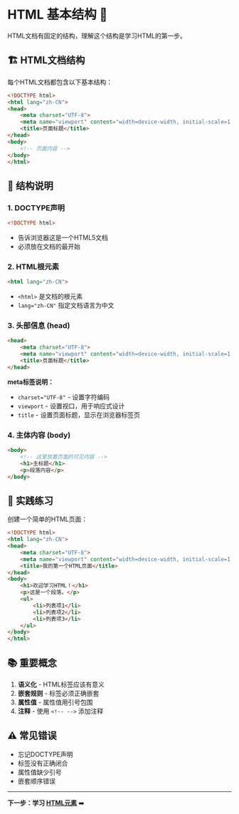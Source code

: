 # HTML 基本结构 📄

HTML文档有固定的结构，理解这个结构是学习HTML的第一步。

## 🏗️ HTML文档结构

每个HTML文档都包含以下基本结构：

```html
<!DOCTYPE html>
<html lang="zh-CN">
<head>
    <meta charset="UTF-8">
    <meta name="viewport" content="width=device-width, initial-scale=1.0">
    <title>页面标题</title>
</head>
<body>
    <!-- 页面内容 -->
</body>
</html>
```

## 📝 结构说明

### 1. DOCTYPE声明
```html
<!DOCTYPE html>
```
- 告诉浏览器这是一个HTML5文档
- 必须放在文档的最开始

### 2. HTML根元素
```html
<html lang="zh-CN">
```
- `<html>` 是文档的根元素
- `lang="zh-CN"` 指定文档语言为中文

### 3. 头部信息 (head)
```html
<head>
    <meta charset="UTF-8">
    <meta name="viewport" content="width=device-width, initial-scale=1.0">
    <title>页面标题</title>
</head>
```

**meta标签说明：**
- `charset="UTF-8"` - 设置字符编码
- `viewport` - 设置视口，用于响应式设计
- `title` - 设置页面标题，显示在浏览器标签页

### 4. 主体内容 (body)
```html
<body>
    <!-- 这里放置页面的可见内容 -->
    <h1>主标题</h1>
    <p>段落内容</p>
</body>
```

## 🔧 实践练习

创建一个简单的HTML页面：

```html
<!DOCTYPE html>
<html lang="zh-CN">
<head>
    <meta charset="UTF-8">
    <meta name="viewport" content="width=device-width, initial-scale=1.0">
    <title>我的第一个HTML页面</title>
</head>
<body>
    <h1>欢迎学习HTML！</h1>
    <p>这是一个段落。</p>
    <ul>
        <li>列表项1</li>
        <li>列表项2</li>
        <li>列表项3</li>
    </ul>
</body>
</html>
```

## 📚 重要概念

1. **语义化** - HTML标签应该有意义
2. **嵌套规则** - 标签必须正确嵌套
3. **属性值** - 属性值用引号包围
4. **注释** - 使用 `<!-- -->` 添加注释

## ⚠️ 常见错误

- 忘记DOCTYPE声明
- 标签没有正确闭合
- 属性值缺少引号
- 嵌套顺序错误

---

**下一步：学习 [HTML元素](./elements.md)** ➡️ 